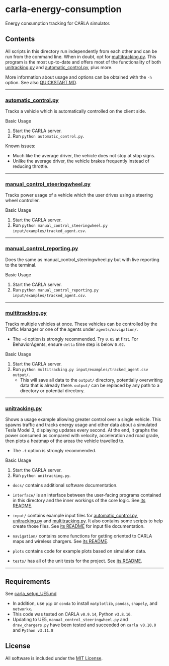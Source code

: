 # carla-energy-consumption
Energy consumption tracking for CARLA simulator.


## Contents
All scripts in this directory run independently from each other and can be run from the command line. 
When in doubt, opt for [multitracking.py](./multitracking.py). This program is the most up-to-date and offers most of the functionality of both [unitracking.py](./unitracking.py) and [automatic_control.py](./automatic_control.py), plus more.

More information about usage and options can be obtained with the `-h` option. 
See also [QUICKSTART.MD](./docs/QUICKSTART.md).

---
### [automatic_control.py](automatic_control.py) 
Tracks a vehicle which is automatically controlled on the client side.

Basic Usage
1. Start the CARLA server.
2. Run `python automatic_control.py`.

Known issues:
- Much like the average driver, the vehicle does not stop at stop signs.
- Unlike the average driver, the vehicle brakes frequently instead of reducing throttle.
---

### [manual_control_steeringwheel.py](./manual_control_steeringwheel.py) 
Tracks power usage of a vehicle which the user drives using a steering wheel controller.

Basic Usage
1. Start the CARLA server.
2. Run `python manual_control_steeringwheel.py input/examples/tracked_agent.csv`.
---

### [manual_control_reporting.py](./manual_control_reporting.py) 
Does the same as manual_control_steeringwheel.py but with live reporting to the terminal.

Basic Usage
1. Start the CARLA server.
2. Run `python manual_control_reporting.py input/examples/tracked_agent.csv`.
---

### [multitracking.py](./multitracking.py) 
Tracks multiple vehicles at once. These vehicles can be controlled by the Traffic Manager or one of the agents under `agents/navigation/`.

- The `-d` option is strongly recommended. Try `0.05` at first. For BehaviorAgents, ensure `delta` time step is below `0.02`.

Basic Usage
1. Start the CARLA server.
2. Run `python multitracking.py input/examples/tracked_agent.csv output/`.
    - This will save all data to the `output/` directory, potentially overwriting data that is already there. `output/` can be replaced by any path to a directory or potential directory.
---

### [unitracking.py](./unitracking.py) 
Shows a usage example allowing greater control over a single vehicle. This spawns traffic and tracks energy usage and other data about a simulated Tesla Model 3, displaying updates every second. At the end, it graphs the power consumed as compared with velocity, acceleration and road grade, then plots a heatmap of the areas the vehicle travelled to. 

- The `-t` option is strongly recommended.

Basic Usage
1. Start the CARLA server.
2. Run `python unitracking.py`.

- `docs/` contains additional software documentation.

- `interface/` is an interface between the user-facing programs contained in this directory and the inner workings of the core logic. See [its README](./interface/README.md).

- `input/` contains example input files for [automatic_control.py](./automatic_control.py), [unitracking.py](./unitracking.py) and [multitracking.py](./multitracking.py). It also contains some scripts to help create those files. See [its README](./input/examples/README.md) for input file documentation.

- `navigation/` contains some functions for getting oriented to CARLA maps and wireless chargers. See [its README](./navigation/README.md). 

- `plots` contains code for example plots based on simulation data.

- `tests/` has all of the unit tests for the project. See [its README](./tests/README.md).
---

## Requirements
See [carla_setup_UE5.md](./docs/carla_setup_UE5.md) 
* In addition, use `pip` or `conda` to install `matplotlib`, `pandas`, `shapely`, and `networkx`. 
* This code was tested on CARLA `v0.9.14`, Python `v3.8.16`.
* Updating to UE5, `manual_control_steeringwheel.py` and `draw_chargers.py` have been tested and succeeded on `carla v0.10.0` and `Python v3.11.8`

## License 
All software is included under the [MIT License](https://opensource.org/license/mit/).
